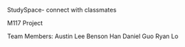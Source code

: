 StudySpace- connect with classmates

M117 Project

Team Members:
Austin Lee
Benson Han
Daniel Guo
Ryan Lo

